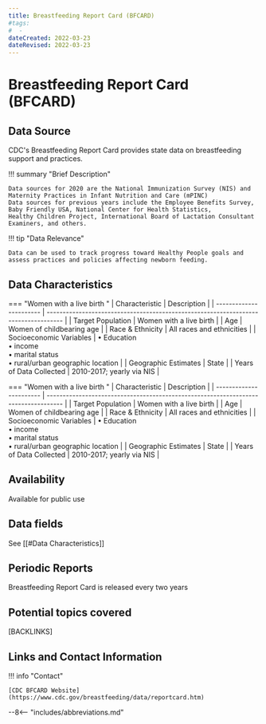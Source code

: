 ```yaml
---
title: Breastfeeding Report Card (BFCARD)
#tags:
#  - 
dateCreated: 2022-03-23
dateRevised: 2022-03-23
---
```

# Breastfeeding Report Card (BFCARD)

## Data Source
CDC's Breastfeeding Report Card provides state data on breastfeeding support and practices.

!!! summary "Brief Description"

    Data sources for 2020 are the National Immunization Survey (NIS) and Maternity Practices in Infant Nutrition and Care (mPINC)
    Data sources for previous years include the Employee Benefits Survey, Baby Friendly USA, National Center for Health Statistics, 
    Healthy Children Project, International Board of Lactation Consultant Examiners, and others. 

    
!!! tip "Data Relevance"

    Data can be used to track progress toward Healthy People goals and assess practices and policies affecting newborn feeding.
    
## Data Characteristics
=== "Women with a live birth "
    | Characteristic          | Description                                                                         |
    | ----------------------- | ----------------------------------------------------------------------------------- |
    | Target Population       | Women with a live birth                                                             |
    | Age                     | Women of childbearing age                                                           |
    | Race & Ethnicity        | All races and ethnicities                                                           |
    | Socioeconomic Variables | • Education<br/>• income<br/>• marital status<br/>• rural/urban geographic location |
    | Geographic Estimates    | State                                                                               |
    | Years of Data Collected | 2010-2017; yearly via NIS                                                                                    |

=== "Women with a live birth "
    | Characteristic          | Description                                                                         |
    | ----------------------- | ----------------------------------------------------------------------------------- |
    | Target Population       | Women with a live birth                                                             |
    | Age                     | Women of childbearing age                                                           |
    | Race & Ethnicity        | All races and ethnicities                                                           |
    | Socioeconomic Variables | • Education<br/>• income<br/>• marital status<br/>• rural/urban geographic location |
    | Geographic Estimates    | State                                                                               |
    | Years of Data Collected | 2010-2017; yearly via NIS                                                                                    |
	
## Availability
Available for public use

## Data fields 
See [[#Data Characteristics]]

## Periodic Reports
Breastfeeding Report Card is released every two years

## Potential topics covered
[BACKLINKS]

## Links and Contact Information
!!! info "Contact"

    [CDC BFCARD Website](https://www.cdc.gov/breastfeeding/data/reportcard.htm)

--8<-- "includes/abbreviations.md"